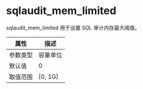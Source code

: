 # sqlaudit_mem_limited

sqlaudit_mem_limited 用于设置 SQL 审计内存最大阈值。

|  属性    | 描述     |
|----------|---------|
| 参数类型 | 容量单位        |
| 默认值   | 0    |
| 取值范围 | [0, 1G]  |
